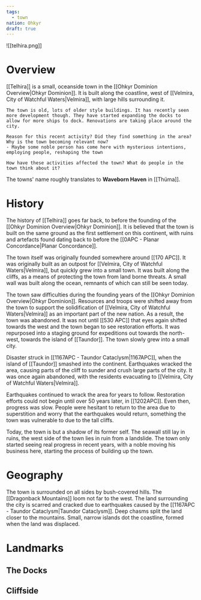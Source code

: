 ```yaml
---
tags:
  - town
nation: Ohkyr
draft: true
---
```

![[telhira.png]]
# Overview
[[Telhira]] is a small, oceanside town in the [[Ohkyr Dominion Overview|Ohkyr Dominion]]. It is built along the coastline, west of [[Velmira, City of Watchful Waters|Velmira]], with large hills surrounding it.

```draft
The town is old, lots of older style buildings. It has recently seen more development though. They have started expanding the docks to allow for more ships to dock. Renovations are taking place around the city.

Reason for this recent activity? Did they find something in the area? Why is the town becoming relevant now?
- Maybe some noble person has come here with mysterious intentions, employing people, reshaping the town

How have these activities affected the town? What do people in the town think about it?
```

The towns' name roughly translates to **Waveborn Haven** in [[Thüma]].
# History
The history of [[Telhira]] goes far back, to before the founding of the [[Ohkyr Dominion Overview|Ohkyr Dominion]]. It is believed that the town is built on the same ground as the first settlement on this continent, with ruins and artefacts found dating back to before the [[0APC - Planar Concordance|Planar Concordance]].

The town itself was originally founded somewhere around [[170 APC]]. It was originally built as an outpost for [[Velmira, City of Watchful Waters|Velmira]], but quickly grew into a small town. It was built along the cliffs, as a means of protecting the town from land borne threats. A small wall was built along the ocean, remnants of which can still be seen today.

The town saw difficulties during the founding years of the [[Ohkyr Dominion Overview|Ohkyr Dominion]]. Resources and troops were shifted away from the town to support the solidification of [[Velmira, City of Watchful Waters|Velmira]] as an important part of the new nation. As a result, the town was abandoned. It was not until [[530 APC]] that eyes again shifted towards the west and the town began to see restoration efforts. It was repurposed into a staging ground for expeditions out towards the north-west, towards the island of [[Taundor]]. The town slowly grew into a small city.

Disaster struck in [[1167APC - Taundor Cataclysm|1167APC]], when the island of [[Taundor]] smashed into the continent. Earthquakes wracked the area, causing parts of the cliff to sunder and crush large parts of the city. It was once again abandoned, with the residents evacuating to [[Velmira, City of Watchful Waters|Velmira]].

Earthquakes continued to wrack the area for years to follow. Restoration efforts could not begin until over 50 years later, in [[1202APC]]. Even then, progress was slow. People were hesitant to return to the area due to superstition and worry that the earthquakes would return, something the town was vulnerable to due to the tall cliffs.

Today, the town is but a shadow of its former self. The seawall still lay in ruins, the west side of the town lies in ruin from a landslide. The town only started seeing real progress in recent years, with a noble moving his business here, starting the process of building up the town.
# Geography
The town is surrounded on all sides by bush-covered hills. The [[Dragonback Mountains]] loom not far to the west. The land surrounding the city is scarred and cracked due to earthquakes caused by the [[1167APC - Taundor Cataclysm|Taundor Cataclysm]]. Deep chasms split the land closer to the mountains. Small, narrow islands dot the coastline, formed when the land was displaced.
# Landmarks
## The Docks

## Cliffside